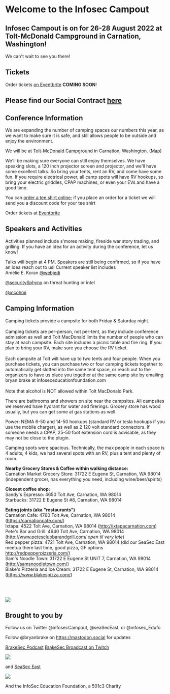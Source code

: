 # Welcome to the Infosec Campout 



## Infosec Campout is on for 26-28 August 2022 at Tolt-McDonald Campground in Carnation, Washington!<br />
We can't wait to see you there!

## Tickets 
Order tickets [on Eventbrite](https://www.eventbrite.com) **COMING SOON**!

## Please find our Social Contract [here](Social_contract.md)

## Conference Information
 
We are expanding the number of camping spaces our numbers this year, as we want to make sure it is safe, and still allows people to be outside and enjoy the environment.<br />

We will be at [Tolt-McDonald Campground](https://kingcounty.gov/services/parks-recreation/parks/parks-and-natural-lands/popular-parks/toltmacdonald.aspx) in Carnation, Washington. ([Map](https://goo.gl/maps/7y4gaSK1Yutncqcu7))<br />

We'll be making sure everyone can still enjoy themselves. We have speaking slots, a 120 inch projector screen and projector, and we'll have some excellent talks. So bring your tents, rent an RV, and come have some fun. If you require electrical power, all camp spots will have RV hookups, so bring your electric griddles, CPAP machines, or even your EVs and have a good time.<br />

You can [order a tee shirt online](https://art-by-nukabelle.myshopify.com/); if you place an order for a ticket we will send you a discount code for your tee shirt<br />

Order tickets at [Eventbrite](https://www.eventbrite.com/e/infosec-campout-2021-tickets-157561790557)<br />

## Speakers and Activities
Activities planned include s'mores making, fireside war story trading, and grilling. If you have an idea for an activity during the conference, let us know!<br />

Talks will begin at 4 PM. Speakers are still being confirmed, so if you have an idea reach out to us! Current speaker list includes<br />
Amélie E. Koran [@webjedi](https://twitter.com/webjedi)<br />

[@securitySphynx](https://twitter.com/securitySphynx) on threat hunting or intel<br />

[@mcohmi](https://twitter.com/mcohmi) <br />


## Camping Information
Camping tickets provide a campsite for both Friday & Saturday night.<br />
<br />
Camping tickets are per-person, not per-tent, as they include conference admission as well and Tolt MacDonald limits the number of people who can stay at each campsite.  Each site includes a picnic table and fire ring. If you plan to bring your RV, make sure you choose the RV ticket.<br />
<br />
Each campsite at Tolt will have up to two tents and four people. When you purchase tickets, you can purchase two or four camping tickets together to automatically get slotted into the same tent space, or reach out to the organizers to have us place you together at the same camp site by emailing bryan.brake at infoseceducationfoundation.com <br />
<br />
Note that alcohol is NOT allowed within Tolt MacDonald Park. <br />

There are bathrooms and showers on site near the campsites.  All campsites we reserved have hydrant for water and firerings. Grocery store has wood usually, but you can get some at gas stations as well.   <br />

Power: NEMA 6-50 and 14-50 hookups (standard RV or tesla hookups if you use the mobile charger), as well as 2 120 volt standard connectors. If someone needs a CPAP, 25-50 foot extension cord is advisable, as they may not be close to the plugin.  <br />

Camping spots were spacious. Technically, the max people in each space is 4 adults, 4 kids, we had several spots with an RV, plus a tent and plenty of room. <br />

**Nearby Grocery Stores & Coffee within walking distance:** <br />
Carnation Market Grocery Store:    31722 E Eugene St, Carnation, WA 98014 (independent grocer, has everything you need, including wine/beer/spirits) <br />

**Closest coffee shop:** <br />
Sandy's Espresso: 4650 Tolt Ave, Carnation, WA 98014 <br />
Starbucks: 31722 E Eugene St #8, Carnation, WA 98014 <br />

**Eating joints (aka "restaurants")** <br />
Carnation Cafe: 4760 Tolt Ave, Carnation, WA 98014 (https://carnationcafe.com/) <br />
Ixtapa: 4522 Tolt Ave, Carnation, WA 98014 (http://ixtapacarnation.com) <br />
Pete's Bar and Grill: 4640 Tolt Ave, Carnation, WA 98014 (http://www.petesclubbarandgrill.com/  *open til very late*) <br />
Red pepper pizza: 4721 Tolt Ave, Carnation, WA 98014 (did our SeaSec East meetup there last time, good pizza, GF options http://redpepperpizzeria.com/) <br />
Sam's Noodle Town: 31722 E Eugene St UNIT 7, Carnation, WA 98014 (http://samsnoodletown.com/) <br />
Blake's Pizzeria and Ice Cream: 31722 E Eugene St, Carnation, WA 98014 (https://www.blakespizza.com/) <br />

 <br />
 <br />


![](https://infoseccampout.com/campmap.png)

## Brought to you by

Follow us on Twitter @infosecCampout, @seaSecEast, or @infosec_Edufo

Follow @bryanbrake on https://mastodon.social for updates 

[BrakeSec Podcast](https://www.brakeingsecurity.com/)
[BrakeSec Broadcast on Twitch](https://twitch.tv/brakesec)

![](https://infoseccampout.com/BRAKEING-LOGO-01-small.png)


and [SeaSec East](https://www.meetup.com/SEASec-East)


![](https://infoseccampout.com/SeaSecEast.png)

And the InfoSec Education Foundation, a 501c3 Charity


    

